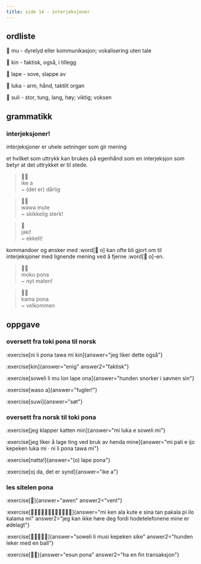 ```yaml
---
title: side 14 - interjeksjoner 
---
```

## ordliste

󱤹 mu - dyrelyd eller kommunikasjon; vokalisering uten tale

󱥹 kin - faktisk, også, i tillegg

󱤢 lape - sove, slappe av

󱤭 luka - arm, hånd, taktilt organ

󱥣 suli - stor, tung, lang, høy; viktig; voksen


## grammatikk
###  interjeksjoner!

interjeksjoner er uhele setninger som gir mening

et hvilket som uttrykk kan brukes på egenhånd som en interjeksjon som betyr at det uttrykket er til stede.

> 󱤍󱤀 \
> ike a \
> ~ (det er) dårlig

> 󱥵󱤼 \
> wawa mute \
> ~ skikkelig sterk!

> 󱤐 \
> jaki! \
> ~ ekkelt!

kommandoer og ønsker med :word[󱥄 o] kan ofte bli gjort om til interjeksjoner med lignende mening ved å fjerne :word[󱥄 o]-en.

> 󱤶󱥔 \
> moku pona \
> ~ nyt maten!

> 󱤖󱥔 \
> kama pona \
> ~ velkommen


## oppgave
### oversett fra toki pona til norsk
:exercise[ni li pona tawa mi kin]{answer="jeg liker dette også"}

:exercise[kin]{answer="enig" answer2="faktisk"}

:exercise[soweli li mu lon lape ona]{answer="hunden snorker i søvnen sin"}

:exercise[waso a]{answer="fugler!"}

:exercise[suwi]{answer="søt"}

### oversett fra norsk til toki pona
:exercise[jeg klapper katten min]{answer="mi luka e soweli mi"}

:exercise[jeg liker å lage ting ved bruk av henda mine]{answer="mi pali e ijo kepeken luka mi · ni li pona tawa mi"}

:exercise[natta!]{answer="(o) lape pona"}

:exercise[oj da, det er synd]{answer="ike a"}

### les sitelen pona
:exercise[󱤈]{answer="awen" answer2="vent"}

:exercise[󱤴󱤘󱤂󱤠󱤉󱥞󱥧󱥈󱥍󱤎󱤕󱤴]{answer="mi ken ala kute e sina tan pakala pi ilo kalama mi" answer2="jeg kan ikke høre deg fordi hodetelefonene mine er ødelagt"}

:exercise[󱥢󱤧󱤻󱤙󱥜]{answer="soweli li musi kepeken sike" answer2="hunden leker med en ball"}

:exercise[󱤋󱥔]{answer="esun pona" answer2="ha en fin transaksjon"}